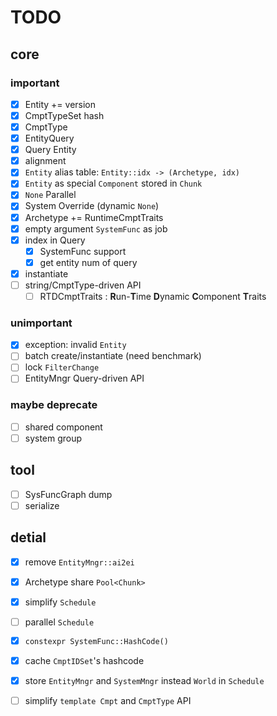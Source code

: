 # TODO

## core

### important

- [x] Entity += version
- [x] CmptTypeSet hash
- [x] CmptType
- [x] EntityQuery
- [x] Query Entity
- [x] alignment
- [x] `Entity` alias table: `Entity::idx -> (Archetype, idx)` 
- [x] `Entity` as special `Component` stored in `Chunk` 
- [x] `None` Parallel
- [x] System Override (dynamic `None`)
- [x] Archetype += RuntimeCmptTraits
- [x] empty argument `SystemFunc` as job
- [x] index in Query
  - [x] SystemFunc support
  - [x] get entity num of query
- [x] instantiate
- [ ] string/CmptType-driven API
  - [ ] RTDCmptTraits : **R**un-**T**ime **D**ynamic **C**omponent **T**raits

### unimportant

- [x] exception: invalid `Entity` 
- [ ] batch create/instantiate (need benchmark)
- [ ] lock `FilterChange` 
- [ ] EntityMngr Query-driven API

### maybe deprecate

- [ ] shared component
- [ ] system group

## tool

- [ ] SysFuncGraph dump
- [ ] serialize

## detial

- [x] remove `EntityMngr::ai2ei` 
- [x] Archetype share `Pool<Chunk>` 
- [x] simplify `Schedule` 
- [ ] parallel `Schedule` 
- [x] `constexpr SystemFunc::HashCode()` 
- [x] cache `CmptIDSet`'s hashcode
- [x] store `EntityMngr` and `SystemMngr` instead `World` in `Schedule` 
- [ ] simplify `template Cmpt` and `CmptType` API

